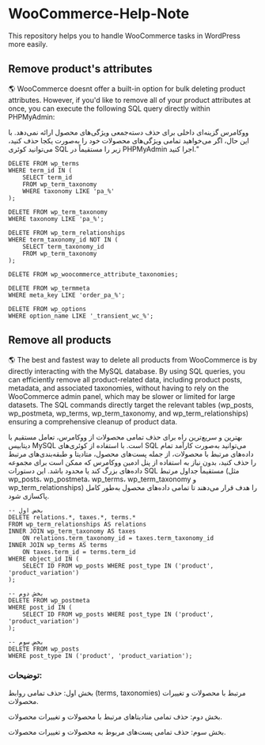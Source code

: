 # WooCommerce-Help-Note
This repository helps you to handle WooCommerce tasks in WordPress more easily.

## Remove product's attributes
🌎 WooCommerce doesnt offer a built-in option for bulk deleting product attributes. However, if you'd like to remove all of your product attributes at once, you can execute the following SQL query directly within PHPMyAdmin:

ووکامرس گزینه‌ای داخلی برای حذف دسته‌جمعی ویژگی‌های محصول ارائه نمی‌دهد. با این حال، اگر می‌خواهید تمامی ویژگی‌های محصولات خود را به‌صورت یکجا حذف کنید، می‌توانید کوئری SQL زیر را مستقیماً در PHPMyAdmin اجرا کنید."


```
DELETE FROM wp_terms 
WHERE term_id IN (
    SELECT term_id 
    FROM wp_term_taxonomy 
    WHERE taxonomy LIKE 'pa_%'
);

DELETE FROM wp_term_taxonomy 
WHERE taxonomy LIKE 'pa_%';

DELETE FROM wp_term_relationships 
WHERE term_taxonomy_id NOT IN (
    SELECT term_taxonomy_id 
    FROM wp_term_taxonomy
);

DELETE FROM wp_woocommerce_attribute_taxonomies;

DELETE FROM wp_termmeta 
WHERE meta_key LIKE 'order_pa_%';

DELETE FROM wp_options 
WHERE option_name LIKE '_transient_wc_%'; 
```

## Remove all products 
🌎 The best and fastest way to delete all products from WooCommerce is by directly interacting with the MySQL database. By using SQL queries, you can efficiently remove all product-related data, including product posts, metadata, and associated taxonomies, without having to rely on the WooCommerce admin panel, which may be slower or limited for large datasets. The SQL commands directly target the relevant tables (wp_posts, wp_postmeta, wp_terms, wp_term_taxonomy, and wp_term_relationships) ensuring a comprehensive cleanup of product data.

بهترین و سریع‌ترین راه برای حذف تمامی محصولات از ووکامرس، تعامل مستقیم با دیتابیس MySQL است. با استفاده از کوئری‌های SQL می‌توانید به‌صورت کارآمد تمام داده‌های مرتبط با محصولات، از جمله پست‌های محصول، متادیتا و طبقه‌بندی‌های مرتبط را حذف کنید، بدون نیاز به استفاده از پنل ادمین ووکامرس که ممکن است برای مجموعه داده‌های بزرگ کند یا محدود باشد. این دستورات SQL مستقیماً جداول مرتبط (مثل wp_posts، wp_postmeta، wp_terms، wp_term_taxonomy و wp_term_relationships) را هدف قرار می‌دهند تا تمامی داده‌های محصول به‌طور کامل پاکسازی شود.

```
-- بخض اول
DELETE relations.*, taxes.*, terms.*
FROM wp_term_relationships AS relations
INNER JOIN wp_term_taxonomy AS taxes
    ON relations.term_taxonomy_id = taxes.term_taxonomy_id
INNER JOIN wp_terms AS terms
    ON taxes.term_id = terms.term_id
WHERE object_id IN (
    SELECT ID FROM wp_posts WHERE post_type IN ('product', 'product_variation')
);

-- بخش دوم
DELETE FROM wp_postmeta
WHERE post_id IN (
    SELECT ID FROM wp_posts WHERE post_type IN ('product', 'product_variation')
);

-- بخض سوم
DELETE FROM wp_posts
WHERE post_type IN ('product', 'product_variation');
```

### توضیحات:
بخش اول: حذف تمامی روابط (terms, taxonomies) مرتبط با محصولات و تغییرات محصولات.

بخش دوم: حذف تمامی متادیتاهای مرتبط با محصولات و تغییرات محصولات.

بخش سوم: حذف تمامی پست‌های مربوط به محصولات و تغییرات محصولات.